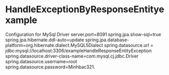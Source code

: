# HandleExceptionByResponseEntityexample
Configuration for MySql Driver
server.port=8091
spring.jpa.show-sql=true
spring.jpa.hibernate.ddl-auto=update
spring.jpa.database-platform=org.hibernate.dialect.MySQL5Dialect
spring.datasource.url = jdbc:mysql://localhost:3306/exampleHandleResponseEntityException
spring.datasource.driver-class-name=com.mysql.cj.jdbc.Driver
spring.datasource.username=root
spring.datasource.password=Minhbac321.
